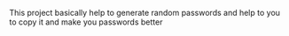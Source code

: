 This project basically help to generate random passwords and help to you to copy it and make you passwords better